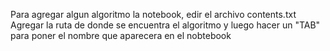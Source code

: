 Para agregar algun algoritmo la notebook, edir el archivo contents.txt
Agregar la ruta de donde se encuentra el algoritmo y luego hacer un "TAB" para poner el nombre que aparecera en el nobtebook
